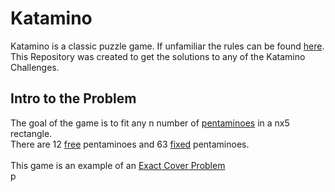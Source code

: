 # Katamino
Katamino is a classic puzzle game. If unfamiliar the rules can be found [here](https://www.ultraboardgames.com/katamino/game-rules.php).  <br />
This Repository was created to get the solutions to any of the Katamino Challenges. <br >

## Intro to the Problem
The goal of the game is to fit any n number of [pentaminoes](https://en.wikipedia.org/wiki/Pentomino) in a nx5 rectangle. <br />
There are 12 [free](https://en.wikipedia.org/wiki/Polyomino#Free,_one-sided,_and_fixed_polyominoes) pentaminoes and 
63 [fixed](https://en.wikipedia.org/wiki/Polyomino#Free,_one-sided,_and_fixed_polyominoes) pentaminoes. <br />
<br />
This game is an example of an [Exact Cover Problem](https://en.wikipedia.org/wiki/Exact_cover) <br />p
